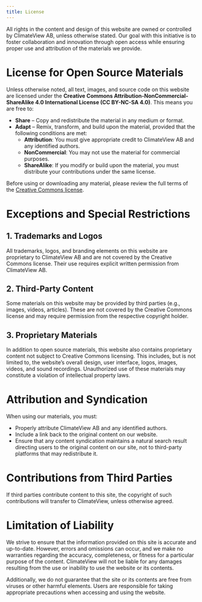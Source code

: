 ```yaml
---
title: License
---
```

All rights in the content and design of this website are owned or controlled by ClimateView AB, unless otherwise stated. Our goal with this initiative is to foster collaboration and innovation through open access while ensuring proper use and attribution of the materials we provide.


# License for Open Source Materials  
Unless otherwise noted, all text, images, and source code on this website are licensed under the **Creative Commons Attribution-NonCommercial-ShareAlike 4.0 International License (CC BY-NC-SA 4.0)**. This means you are free to:  

- **Share** – Copy and redistribute the material in any medium or format.
- **Adapt** – Remix, transform, and build upon the material, provided that the following conditions are met:
	- **Attribution**: You must give appropriate credit to ClimateView AB and any identified authors.
	- **NonCommercial**: You may not use the material for commercial purposes.
	- **ShareAlike**: If you modify or build upon the material, you must distribute your contributions under the same license.

Before using or downloading any material, please review the full terms of the [Creative Commons license](https://creativecommons.org/licenses/by-nc-sa/4.0/deed.en). 

# Exceptions and Special Restrictions  

## 1. Trademarks and Logos

All trademarks, logos, and branding elements on this website are proprietary to ClimateView AB and are not covered by the Creative Commons license. Their use requires explicit written permission from ClimateView AB.  

## 2. Third-Party Content
Some materials on this website may be provided by third parties (e.g., images, videos, articles). These are not covered by the Creative Commons license and may require permission from the respective copyright holder.  

## 3. Proprietary Materials
In addition to open source materials, this website also contains proprietary content not subject to Creative Commons licensing. This includes, but is not limited to, the website’s overall design, user interface, logos, images, videos, and sound recordings. Unauthorized use of these materials may constitute a violation of intellectual property laws.

# Attribution and Syndication  

When using our materials, you must:  

- Properly attribute ClimateView AB and any identified authors.
- Include a link back to the original content on our website.
- Ensure that any content syndication maintains a natural search result directing users to the original content on our site, not to third-party platforms that may redistribute it.

# Contributions from Third Parties  
If third parties contribute content to this site, the copyright of such contributions will transfer to ClimateView, unless otherwise agreed.

# Limitation of Liability  
We strive to ensure that the information provided on this site is accurate and up-to-date. However, errors and omissions can occur, and we make no warranties regarding the accuracy, completeness, or fitness for a particular purpose of the content. ClimateView will not be liable for any damages resulting from the use or inability to use the website or its contents.

Additionally, we do not guarantee that the site or its contents are free from viruses or other harmful elements. Users are responsible for taking appropriate precautions when accessing and using the website.
